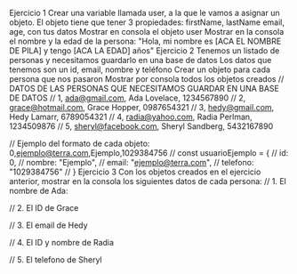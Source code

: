 Ejercicio 1
Crear una variable llamada user, a la que le vamos a asignar un objeto.
El objeto tiene que tener 3 propiedades: firstName, lastName email, age, con tus datos
Mostrar en consola el objeto user
Mostrar en la consola el nombre y la edad de la persona: "Hola, mi nombre es [ACA EL NOMBRE DE PILA] y tengo [ACA LA EDAD] años"
Ejercicio 2
Tenemos un listado de personas y necesitamos guardarlo en una base de datos
Los datos que tenemos son un id, email, nombre y teléfono
Crear un objeto para cada persona que nos pasaron
Mostrar por consola todos los objetos creados
// DATOS DE LAS PERSONAS QUE NECESITAMOS GUARDAR EN UNA BASE DE DATOS
// 1, ada@gmail.com, Ada Lovelace, 1234567890
// 2, grace@hotmail.com, Grace Hopper, 0987654321
// 3, hedy@gmail.com, Hedy Lamarr, 6789054321
// 4, radia@yahoo.com, Radia Perlman, 1234509876
// 5, sheryl@facebook.com, Sheryl Sandberg, 5432167890


// Ejemplo del formato de cada objeto: 0,ejemplo@terra.com,Ejemplo,1029384756
// const usuarioEjemplo = {
//   id: 0,
//   nombre: "Ejemplo",
//   email: "ejemplo@terra.com",
//   telefono: "1029384756"
// }
Ejercicio 3
Con los objetos creados en el ejercicio anterior, mostrar en la consola los siguientes datos de cada persona:
// 1. El nombre de Ada:

// 2. El ID de Grace

// 3. El email de Hedy

// 4. El ID y nombre de Radia

// 5. El telefono de Sheryl